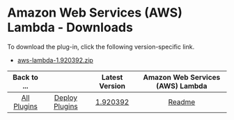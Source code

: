 
# Amazon Web Services (AWS) Lambda - Downloads

To download the plug-in, click the following version-specific link.
- [aws-lambda-1.920392.zip](https://raw.githubusercontent.com/UrbanCode/IBM-UCD-PLUGINS/main/files/aws-lambda/aws-lambda-1.920392.zip)

|Back to ...||Latest Version|Amazon Web Services (AWS) Lambda |
| :---: | :---: | :---: | :---: |
|[All Plugins](../../index.md)|[Deploy Plugins](../README.md)|[1.920392](https://raw.githubusercontent.com/UrbanCode/IBM-UCD-PLUGINS/main/files/aws-lambda/aws-lambda-1.920392.zip)|[Readme](README.md)|
